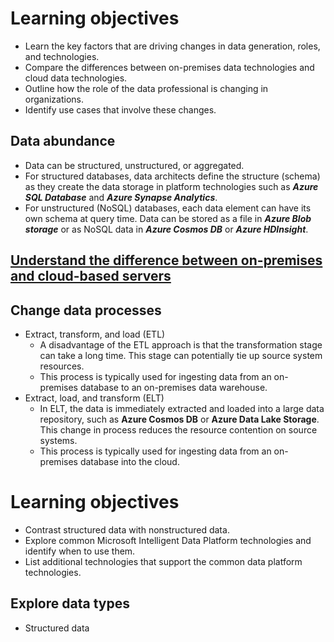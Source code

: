 # Learning objectives
- Learn the key factors that are driving changes in data generation, roles, and technologies.
- Compare the differences between on-premises data technologies and cloud data technologies.
- Outline how the role of the data professional is changing in organizations.
- Identify use cases that involve these changes.

## Data abundance
- Data can be structured, unstructured, or aggregated. 
- For structured databases, data architects define the structure (schema) as they create the data storage in platform technologies such as _**Azure SQL Database**_ and **_Azure Synapse Analytics_**. 
- For unstructured (NoSQL) databases, each data element can have its own schema at query time. Data can be stored as a file in _**Azure Blob storage**_ or as NoSQL data in **_Azure Cosmos DB_** or **_Azure HDInsight_**.


## [Understand the difference between on-premises and cloud-based servers](https://learn.microsoft.com/en-us/training/modules/evolving-world-of-data/3-systems-on-premise-vs-cloud)

## Change data processes
- Extract, transform, and load (ETL)
  - A disadvantage of the ETL approach is that the transformation stage can take a long time. This stage can potentially tie up source system resources. 
  - This process is typically used for ingesting data from an on-premises database to an on-premises data warehouse.
- Extract, load, and transform (ELT)
  - In ELT, the data is immediately extracted and loaded into a large data repository, such as **Azure Cosmos DB** or **Azure Data Lake Storage**. This change in process reduces the resource contention on source systems.
  - This process is typically used for ingesting data from an on-premises database into the cloud.


# Learning objectives
- Contrast structured data with nonstructured data.
- Explore common Microsoft Intelligent Data Platform technologies and identify when to use them.
- List additional technologies that support the common data platform technologies.

## Explore data types
- Structured data
